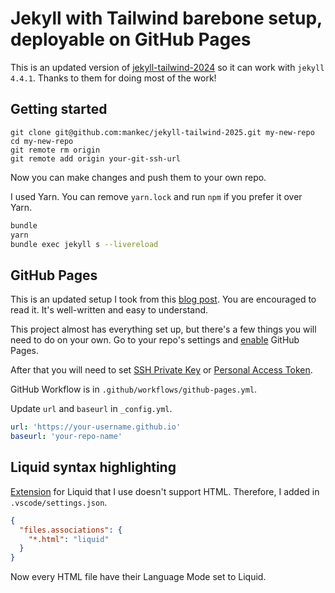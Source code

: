 # Jekyll with Tailwind barebone setup, deployable on GitHub Pages

This is an updated version of [jekyll-tailwind-2024](https://github.com/gusano/jekyll-tailwind-2024) so it can work with `jekyll 4.4.1`. Thanks to them for doing most of the work!

## Getting started

```
git clone git@github.com:mankec/jekyll-tailwind-2025.git my-new-repo
cd my-new-repo
git remote rm origin
git remote add origin your-git-ssh-url
```

Now you can make changes and push them to your own repo.

I used Yarn. You can remove `yarn.lock` and run `npm` if you prefer it over Yarn.

```bash
bundle
yarn
bundle exec jekyll s --livereload
```

## GitHub Pages

This is an updated setup I took from this [blog post](https://mzrn.sh/2023/10/26/how-to-use-tailwind-css-with-jekyll-on-github-pages/). You are encouraged to read it. It's well-written and easy to understand.

This project almost has everything set up, but there's a few things you will need to do on your own.
Go to your repo's settings and [enable](https://docs.github.com/en/pages/quickstart) GitHub Pages.

After that you will need to set [SSH Private Key](https://github.com/peaceiris/actions-gh-pages?tab=readme-ov-file#%EF%B8%8F-set-ssh-private-key-deploy_key) or [Personal Access Token](https://github.com/peaceiris/actions-gh-pages?tab=readme-ov-file#%EF%B8%8F-set-personal-access-token-personal_token).

GitHub Workflow is in `.github/workflows/github-pages.yml`.

Update `url` and `baseurl` in `_config.yml`.

```yaml
url: 'https://your-username.github.io'
baseurl: 'your-repo-name'
```

## Liquid syntax highlighting

[Extension](https://marketplace.visualstudio.com/items/?itemName=sissel.shopify-liquid) for Liquid that I use doesn't support HTML. Therefore, I added in `.vscode/settings.json`.

```json
{
  "files.associations": {
    "*.html": "liquid"
  }
}
```

Now every HTML file have their Language Mode set to Liquid.